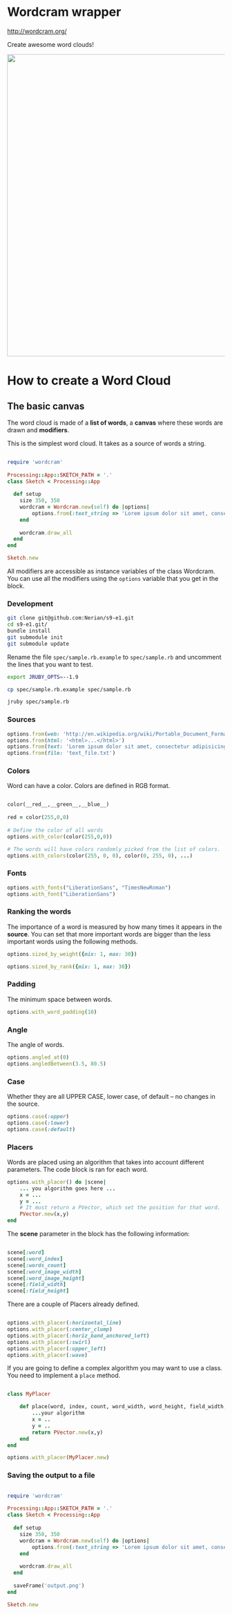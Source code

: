 # Wordcram wrapper          

http://wordcram.org/ 

Create awesome word clouds!              
                                       
<img width='700px' src='http://wordcram.files.wordpress.com/2011/03/wordcram-4th-copy.png'></img>
 
# How to create a Word Cloud


## The basic canvas

The word cloud is made of a __list of words__, a __canvas__ where these words are drawn and __modifiers__.

This is the simplest word cloud. It takes as a source of words a string.
         
``` ruby       

require 'wordcram'   
                           
Processing::App::SKETCH_PATH = '.'
class Sketch < Processing::App
  
  def setup    
    size 350, 350
    wordcram = Wordcram.new(self) do |options|    
		options.from(:text_string => 'Lorem ipsum dolor sit amet, consectetur adipisicing elit')    						
    end     
                                                                                                        
	wordcram.draw_all
  end                                                                                                               
end     

Sketch.new

```       

All modifiers are accessible as instance variables of the class Wordcram. You can use all the modifiers using the `options` variable that you get in the block.        

### Development 

``` bash     
git clone git@github.com:Nerian/s9-e1.git
cd s9-e1.git/
bundle install
git submodule init
git submodule update
```

Rename the file `spec/sample.rb.example` to `spec/sample.rb` and uncomment the lines that you want to test.

``` bash            
export JRUBY_OPTS=--1.9

cp spec/sample.rb.example spec/sample.rb

jruby spec/sample.rb
```

### Sources   

``` ruby 
options.from(web: 'http://en.wikipedia.org/wiki/Portable_Document_Format')    
options.from(html: '<html>...</html>')
options.from(text: 'Lorem ipsum dolor sit amet, consectetur adipisicing elit')    
options.from(file: 'text_file.txt')
```        

### Colors                                                           

Word can have a color. Colors are defined in RGB format.

``` ruby			

color(__red__,__green__,__blue__)
	
red = color(255,0,0)
         
# Define the color of all words
options.with_color(color(255,0,0))	

# The words will have colors randomly picked from the list of colors. 
options.with_colors(color(255, 0, 0), color(0, 255, 0), ...)
```   

### Fonts    

``` ruby   
options.with_fonts("LiberationSans", "TimesNewRoman")
options.with_font("LiberationSans")
```            

### Ranking the words

The importance of a word is measured by how many times it appears in the __source__. You can set that more important words are bigger than the less important words using the following methods.

``` ruby
options.sized_by_weight({mix: 1, max: 30})     

options.sized_by_rank({mix: 1, max: 30})
```                                

### Padding    

The minimum space between words.

``` ruby
options.with_word_padding(10) 
```
                
### Angle  

The angle of words.

``` ruby
options.angled_at(0)
options.angledBetween(3.5, 80.5)
```        

### Case   

Whether they are all UPPER CASE, lower case, of default – no changes in the source.

``` ruby 
options.case(:upper)
options.case(:lower)
options.case(:default)
```            

### Placers 

Words are placed using an algorithm that takes into account different parameters. The code block is ran for each word.

``` ruby      
options.with_placer() do |scene|  
	... you algorithm goes here ...
	x = ...
	y = ...
	# It must return a PVector, which set the position for that word.
	PVector.new(x,y)        
end          
```     

The __scene__ parameter in the block has the following information: 

``` ruby                                                           

scene[:word]
scene[:word_index]
scene[:words_count]
scene[:word_image_width]
scene[:word_image_height]
scene[:field_width]
scene[:field_height]

```         

There are a couple of Placers already defined.

``` ruby

options.with_placer(:horizontal_line)
options.with_placer(:center_clump)
options.with_placer(:horiz_band_anchored_left)
options.with_placer(:swirl)
options.with_placer(:upper_left)
options.with_placer(:wave)  

```     

If you are going to define a complex algorithm you may want to use a class. You need to implement a `place` method.

``` ruby      

class MyPlacer

	def place(word, index, count, word_width, word_height, field_width, field_height)
		...your algorithm
		x = ..
		y = ..
		return PVector.new(x,y)
	end
end

options.with_placer(MyPlacer.new)

```    

### Saving the output to a file


``` ruby       

require 'wordcram'   
                           
Processing::App::SKETCH_PATH = '.'
class Sketch < Processing::App
  
  def setup    
    size 350, 350
    wordcram = Wordcram.new(self) do |options|    
		options.from(:text_string => 'Lorem ipsum dolor sit amet, consectetur adipisicing elit')    						
    end     
                                                                                                        
	wordcram.draw_all
  end                
   
  saveFrame('output.png')                                                                                             
end     

Sketch.new

```